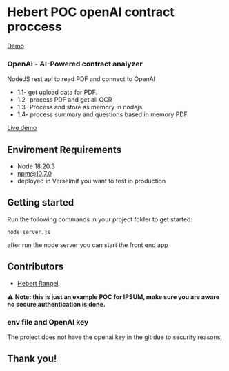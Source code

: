 # Hebert POC openAI contract proccess
[Demo](https://opensrv.vercel.app/)

### OpenAi - AI-Powered contract analyzer

NodeJS rest api to read PDF and connect to OpenAI

- 1.1- get upload data for PDF.
- 1.2- process PDF and get all OCR
- 1.3- Process and store as memory in nodejs
- 1.4- process summary and questions based in memory PDF

[Live demo](https://clubroyallatam.com/openai/)

## Enviroment Requirements

- Node 18.20.3
- npm@10.7.0
-  deployed in Verselmif you want to test in production

## Getting started

Run the following commands in your project folder to get started:

```console
node server.js
```
after run the node server you can start the front end app
## Contributors

<ul>
<li><a href="mailto:hebert.rangel@ventionteams.com">Hebert Rangel</a>.</li>
</ul>



⚠️ **Note: this is just an example POC for IPSUM, make sure you are aware no secure authentication is done.**

### env file and OpenAI key

The project does not have the openai key in the git due to security reasons,

## Thank you!
